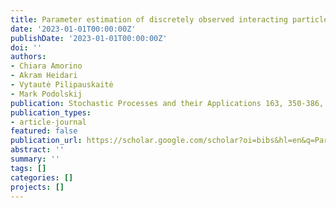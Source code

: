 ```yaml
---
title: Parameter estimation of discretely observed interacting particle systems
date: '2023-01-01T00:00:00Z'
publishDate: '2023-01-01T00:00:00Z'
doi: ''
authors:
- Chiara Amorino
- Akram Heidari
- Vytautė Pilipauskaitė
- Mark Podolskij
publication: Stochastic Processes and their Applications 163, 350-386, 2023
publication_types:
- article-journal
featured: false
publication_url: https://scholar.google.com/scholar?oi=bibs&hl=en&q=Parameter+estimation+of+discretely+observed+interacting+particle+systems
abstract: ''
summary: ''
tags: []
categories: []
projects: []
---
```

